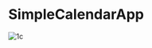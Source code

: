 # SimpleCalendarApp
![1c](https://github.com/bytebylola/SimpleCalendarApp/assets/128135064/a54aa82d-c215-4577-a111-24fc7c8bcfd3)
